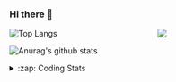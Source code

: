 ### Hi there 👋

<!--
**tao8687/tao8687** is a ✨ _special_ ✨ repository because its `README.md` (this file) appears on your GitHub profile.

Here are some ideas to get you started:

- 🔭 I’m currently working on ...
- 🌱 I’m currently learning ...
- 👯 I’m looking to collaborate on ...
- 🤔 I’m looking for help with ...
- 💬 Ask me about ...
- 📫 How to reach me: ...
- 😄 Pronouns: ...
- ⚡ Fun fact: ...
-->

<img align='right' src="https://media.giphy.com/media/M9gbBd9nbDrOTu1Mqx/giphy.gif" width="240">

  
![Top Langs](https://github-readme-stats.vercel.app/api/top-langs/?username=tao8687&layout=compact&title_color=23238E&text_color=A67D3D)

![Anurag's github stats](https://github-readme-stats.vercel.app/api?username=tao8687&show_icons=true&&text_color=A67D3D&title_color=23238E&show_icons=false&count_private=true&hide=stars)

<details>
  <summary>:zap: Coding Stats</summary>
  <br>
    
<!--START_SECTION:waka-->
![Code Time](http://img.shields.io/badge/Code%20Time-2%2C115%20hrs%2020%20mins-blue)

![Profile Views](http://img.shields.io/badge/Profile%20Views-4-blue)

**🐱 My GitHub Data** 

> 📦 1.5 MB Used in GitHub's Storage 
 > 
> 🚫 Not Opted to Hire
 > 
> 📜 63 Public Repositories 
 > 
> 🔑 24 Private Repositories 
 > 
**I'm an Early 🐤** 

```text
🌞 Morning                1811 commits        ██████████████████████░░░   89.48 % 
🌆 Daytime                90 commits          █░░░░░░░░░░░░░░░░░░░░░░░░   04.45 % 
🌃 Evening                119 commits         █░░░░░░░░░░░░░░░░░░░░░░░░   05.88 % 
🌙 Night                  4 commits           ░░░░░░░░░░░░░░░░░░░░░░░░░   00.20 % 
```
📅 **I'm Most Productive on Wednesday** 

```text
Monday                   290 commits         ████░░░░░░░░░░░░░░░░░░░░░   14.33 % 
Tuesday                  276 commits         ███░░░░░░░░░░░░░░░░░░░░░░   13.64 % 
Wednesday                347 commits         ████░░░░░░░░░░░░░░░░░░░░░   17.14 % 
Thursday                 271 commits         ███░░░░░░░░░░░░░░░░░░░░░░   13.39 % 
Friday                   287 commits         ████░░░░░░░░░░░░░░░░░░░░░   14.18 % 
Saturday                 281 commits         ███░░░░░░░░░░░░░░░░░░░░░░   13.88 % 
Sunday                   272 commits         ███░░░░░░░░░░░░░░░░░░░░░░   13.44 % 
```


📊 **This Week I Spent My Time On** 

```text
🕑︎ Time Zone: Asia/Shanghai

💬 Programming Languages: 
XML                      2 hrs 26 mins       ██████░░░░░░░░░░░░░░░░░░░   22.49 % 
Bash                     1 hr 57 mins        █████░░░░░░░░░░░░░░░░░░░░   18.03 % 
Markdown                 1 hr 15 mins        ███░░░░░░░░░░░░░░░░░░░░░░   11.56 % 
YAML                     1 hr 14 mins        ███░░░░░░░░░░░░░░░░░░░░░░   11.42 % 
C++                      56 mins             ██░░░░░░░░░░░░░░░░░░░░░░░   08.69 % 

🔥 Editors: 
VS Code                  6 hrs 16 mins       ██████████████░░░░░░░░░░░   57.83 % 
Cursor                   4 hrs 34 mins       ███████████░░░░░░░░░░░░░░   42.17 % 

🐱‍💻 Projects: 
src                      5 hrs 4 mins        ████████████░░░░░░░░░░░░░   46.83 % 
transitive               3 hrs 11 mins       ███████░░░░░░░░░░░░░░░░░░   29.46 % 
als_ros                  1 hr 20 mins        ███░░░░░░░░░░░░░░░░░░░░░░   12.32 % 
BossMatchJobHunter       44 mins             ██░░░░░░░░░░░░░░░░░░░░░░░   06.88 % 
SeerRobotics             13 mins             █░░░░░░░░░░░░░░░░░░░░░░░░   02.08 % 

💻 Operating System: 
Linux                    10 hrs 51 mins      █████████████████████████   100.00 % 
```

**I Mostly Code in C++** 

```text
C++                      11 repos            ████████░░░░░░░░░░░░░░░░░   33.33 % 
Python                   8 repos             ██████░░░░░░░░░░░░░░░░░░░   24.24 % 
JavaScript               2 repos             ██░░░░░░░░░░░░░░░░░░░░░░░   06.06 % 
Batchfile                1 repo              █░░░░░░░░░░░░░░░░░░░░░░░░   03.03 % 
HTML                     1 repo              █░░░░░░░░░░░░░░░░░░░░░░░░   03.03 % 
```



**Timeline**

![Lines of Code chart](https://raw.githubusercontent.com/tao8687/tao8687/master/assets/bar_graph.png)


 Last Updated on 27/07/2025 02:22:12 UTC
<!--END_SECTION:waka-->
</details>
